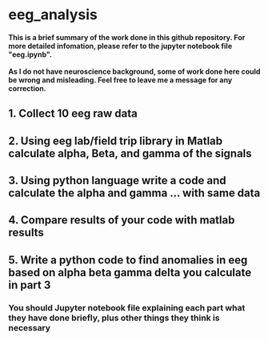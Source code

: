 # eeg_analysis

#### This is a brief summary of the work done in this github repository. For more detailed infomation, please refer to the jupyter notebook file "eeg.ipynb". <br/><br/>  As I do not have neuroscience background, some of work done here could be wrong and misleading. Feel free to leave me a message for any correction. 

## 1. Collect 10 eeg raw data


## 2. Using eeg lab/field trip library in Matlab calculate alpha, Beta, and gamma of the signals 


## 3. Using python language write a code and calculate the alpha and gamma … with same data


## 4. Compare results of your code with matlab results 


## 5. Write a python code to find anomalies in eeg based on alpha beta gamma delta you calculate in part 3


### You should Jupyter notebook file explaining each part what they have done briefly, plus other things they think is necessary